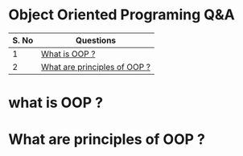 # Object Oriented Programing Q&A 
<!-- TOC -->
| S. No | Questions |
| ------| ----------|
|1 |[What is OOP ?](#what-is-oop)|
|2 |[What are principles of OOP ?](#what-are-principles-of-oop)|
<!-- /TOC -->

# what is OOP ?
# What are principles of OOP ?